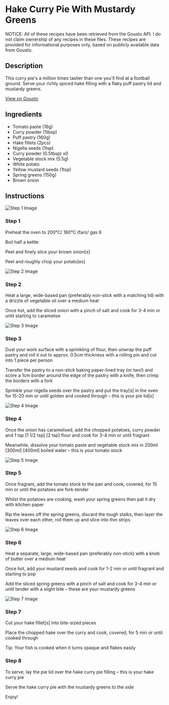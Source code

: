 # Hake Curry Pie With Mustardy Greens

NOTICE: All of these recipes have been retrieved from the Gousto API. I do not claim ownership of any recipes in these files. These recipes are provided for informational purposes only, based on publicly available data from Gousto.

## Description

This curry pie's a million times tastier than one you'll find at a football ground. Serve your richly spiced hake filling with a flaky puff pastry lid and mustardy greens. 

[View on Gousto](https://www.gousto.co.uk/recipes/cookbook/hake-curry-pie-with-mustardy-greens)

## Ingredients

- Tomato paste (16g)
- Curry powder (1tbsp)
- Puff pastry (160g)
- Hake fillets (2pcs)
- Nigella seeds (1tsp)
- Curry powder (0.5tbsp) x0
- Vegetable stock mix (5.5g)
- White potato
- Yellow mustard seeds (1tsp)
- Spring greens (150g)
- Brown onion

## Instructions

![Step 1 Image](https://production-media.gousto.co.uk/cms/recipe-step-image/Step-1-1711456448811-x200.jpg)

### Step 1

Preheat the oven to 200°C/ 180°C (fan)/ gas 6

Boil half a kettle

Peel and finely slice your brown onion[s]

Peel and roughly chop your potato[es]

![Step 2 Image](https://production-media.gousto.co.uk/cms/recipe-step-image/Step-2-1711456498272-x200.jpg)

### Step 2

Heat a large, wide-based pan (preferably non-stick with a matching lid) with a drizzle of vegetable oil over a medium heat

Once hot, add the sliced onion with a pinch of salt and cook for 3-4 min or until starting to caramelise

![Step 3 Image](https://production-media.gousto.co.uk/cms/recipe-step-image/Step-3-33-1713257138527-x200.jpg)

### Step 3

Dust your work surface with a sprinkling of flour, then unwrap the puff pastry and roll it out to approx. 0.5cm thickness with a rolling pin and cut into 1 piece per person

Transfer the pastry to a non-stick baking paper-lined tray (or two!) and score a 1cm border around the edge of the pastry with a knife, then crimp the borders with a fork

Sprinkle your nigella seeds over the pastry and put the tray[s] in the oven for 15-20 min or until golden and cooked through – this is your pie lid[s]

![Step 4 Image](https://production-media.gousto.co.uk/cms/recipe-step-image/Step-4-28-1713257141846-x200.jpg)

### Step 4

Once the onion has caramelised, add the chopped potatoes, curry powder and 1 tsp <span class="text-purple">[1 1/2 tsp]</span> <span class="text-danger">[2 tsp]</span> flour and cook for 3-4 min or until fragrant

Meanwhile, dissolve your tomato paste and vegetable stock mix in 200ml <span class="text-purple">[300ml] </span><span class="text-danger">[400ml]</span> boiled water – this is your tomato stock

![Step 5 Image](https://production-media.gousto.co.uk/cms/recipe-step-image/Step-5-29-1713257150009-x200.jpg)

### Step 5

Once fragrant, add the tomato stock to the pan and cook, covered, for 15 min or until the potatoes are fork-tender

Whilst the potatoes are cooking, wash your spring greens then pat it dry with kitchen paper

Rip the leaves off the spring greens, discard the tough stalks, then layer the leaves over each other, roll them up and slice into thin strips

![Step 6 Image](https://production-media.gousto.co.uk/cms/recipe-step-image/Step-6-29-1713257154626-x200.jpg)

### Step 6

Heat a separate, large, wide-based pan (preferably non-stick) with a knob of butter over a medium heat

Once hot, add your mustard seeds and cook for 1-2 min or until fragrant and starting to pop

Add the sliced spring greens with a pinch of salt and cook for 3-4 min or until tender with a slight bite – these are your mustardy greens

![Step 7 Image](https://production-media.gousto.co.uk/cms/recipe-step-image/Step-7-29-1713257159438-x200.jpg)

### Step 7

Cut your hake fillet[s] into bite-sized pieces

Place the chopped hake over the curry and cook, covered, for 5 min or until cooked through

Tip: Your fish is cooked when it turns opaque and flakes easily

### Step 8

To serve, lay the pie lid over the hake curry pie filling – this is your hake curry pie

Serve the hake curry pie with the mustardy greens to the side

Enjoy!


